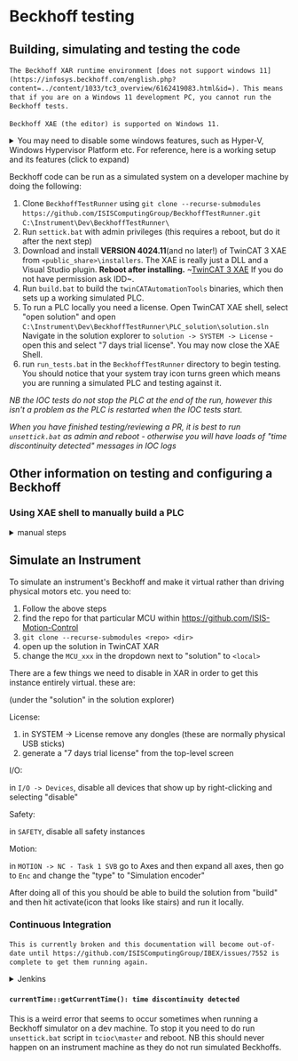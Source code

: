 # Beckhoff testing

## Building, simulating and testing the code

```{note}
The Beckhoff XAR runtime environment [does not support windows 11](https://infosys.beckhoff.com/english.php?content=../content/1033/tc3_overview/6162419083.html&id=). This means that if you are on a Windows 11 development PC, you cannot run the Beckhoff tests.

Beckhoff XAE (the editor) is supported on Windows 11.
```

<details>
<summary>You may need to disable some windows features, such as Hyper-V, Windows Hypervisor Platform etc.
For reference, here is a working setup and its features (click to expand) </summary>

![windows features](Beckhoff-testing-windows-features.png)

To revert this run: `Enable-WindowsOptionalFeature -Online -FeatureName Microsoft-Hyper-V -All` in an elevated Powershell window.
</details>

Beckhoff code can be run as a simulated system on a developer machine by doing the following: 

 1. Clone `BeckhoffTestRunner` using `git clone --recurse-submodules https://github.com/ISISComputingGroup/BeckhoffTestRunner.git C:\Instrument\Dev\BeckhoffTestRunner\` 
 1. Run `settick.bat` with admin privileges (this requires a reboot, but do it after the next step)
 1. Download and install **VERSION 4024.11**(and no later!) of TwinCAT 3 XAE from `<public_share>\installers`. The XAE is really just a DLL and a Visual Studio plugin. **Reboot after installing.** ~[TwinCAT 3 XAE](https://stfc365.sharepoint.com/sites/ISISMechatronics/Shared%20Documents/Forms/AllItems.aspx?viewid=a9a65e76%2D4335%2D479e%2Da1eb%2De12265e5cad6&id=%2Fsites%2FISISMechatronics%2FShared%20Documents%2FTwinCAT%20Development%2FTwinCAT%20Software) If you do not have permission ask IDD~.
 1. Run `build.bat` to build the `twinCATAutomationTools` binaries, which then sets up a working simulated PLC.
 1. To run a PLC locally you need a license. Open TwinCAT XAE shell, select "open solution" and open `C:\Instrument\Dev\BeckhoffTestRunner\PLC_solution\solution.sln` Navigate in the solution explorer to `solution -> SYSTEM -> License` - open this and select "7 days trial license". You may now close the XAE Shell.
1. run `run_tests.bat` in the `BeckhoffTestRunner` directory to begin testing. You should notice that your system tray icon turns green which means you are running a simulated PLC and testing against it. 

_NB the IOC tests do not stop the PLC at the end of the run, however this isn't a problem as the PLC is restarted when the IOC tests start._

_When you have finished testing/reviewing a PR, it is best to run `unsettick.bat` as admin and reboot - otherwise you will have loads of "time discontinuity detected" messages in IOC logs_

## Other information on testing and configuring a Beckhoff
### Using XAE shell to manually build a PLC
<details><summary> manual steps </summary>


1. Ensure that you have the following toolbars enabled in the XAE shell (`Tools > Customize...`):
    - `TwinCAT PLC`
    - `TwinCAT XAE Base`
1. Click the `Activate Configuration` button ![Activate](Activate.PNG) 

2. TwinCAT will ask you to enter a code to get a trial license. You will need to do this once a week.
3. If prompted if you wish to start the system in `Run Mode` click `Ok`. Otherwise start run mode using the button next to `Activate Configuration` ![Run](Run.PNG)
4. You now have a simulated Beckhoff PLC running on your PC. This behaves the same as real hardware and so all development can be done against it. You could now also run an IOC up talking to this local PLC.
5. To see what is happening inside this PLC in more detail, and to change values, you can use the login button ![Login](Login.PNG)

</details>

## Simulate an Instrument

To simulate an instrument's Beckhoff and make it virtual rather than driving physical motors etc. you need to: 

1. Follow the above steps
1. find the repo for that particular MCU within https://github.com/ISIS-Motion-Control 
1. `git clone --recurse-submodules <repo> <dir>`
1. open up the solution in TwinCAT XAR
1. change the `MCU_xxx` in the dropdown next to "solution" to `<local>`

There are a few things we need to disable in XAR in order to get this instance entirely virtual. these are: 

(under the "solution" in the solution explorer)

License: 
1. in SYSTEM -> License remove any dongles (these are normally physical USB sticks)
1. generate a "7 days trial license" from the top-level screen

I/O:

in `I/O -> Devices`, disable all devices that show up by right-clicking and selecting "disable"

Safety: 

in `SAFETY`, disable all safety instances

Motion:

in `MOTION -> NC - Task 1 SVB` go to Axes and then expand all axes, then go to `Enc` and change the "type" to "Simulation encoder"


After doing all of this you should be able to build the solution from "build" and then hit activate(icon that looks like stairs) and run it locally. 



### Continuous Integration

```{warning}
This is currently broken and this documentation will become out-of-date until https://github.com/ISISComputingGroup/IBEX/issues/7552 is complete to get them running again.
```

<details><summary>Jenkins</summary>


Beckhoff PLC code is being developed by people who do not have CI expertise and have their own repository structures yet we want integration into some form of CI to be as easy as possible. This lent itself to the following structure:
* A `BeckhoffTestRunner` repository that is owned by us and contains the jenkinsfile and other utilities required for CI
* Every branch on this repository (apart from master) then pulls a different PLC project down (note each project could be from a different repository or from separate branches on the same repository)
* The jenkinsfile can then do the one or both of the following:
   * Build the project (currently assumed to be called `solution.sln` at the top of pulled PLC project)
   * Run any [IOCTestFramework](https://github.com/ISISComputingGroup/EPICS-IOC_Test_Framework) tests (currently assumed to be in a `tests` folder at the top of the pulled PLC project) - these will likely be written by us

This means that the workflow for adding new PLC projects into CI is:
1. A PLC developer writes their code (making sure the solution is called `solution.sln`)
2. They give us a link to the repo and branch that contains the code
3. We create a new branch on `BeckhoffTestRunner` and modify it to point at their repo
4. At this point they have CI for building their code
5. We make a decision about whether the code requires any system tests and if so add some into their repository

To actually run tests we use the Beckhoff `automation interface` which can do any of the things you can do in the TwinCAT XAE automatically through DCOM. AC# (Beckhoff do not fully support a Python interface 😢) program (`twinCATAutomationTools`) has been written to leverage this interface in the following way to write integration tests for the Beckhoff:

![Overview](beckhoff_overview.png)

1. Jenkins will pull a branch of [BeckhoffTestRunner](https://github.com/ISISComputingGroup/BeckhoffTestRunner).
2. `build.bat` is run to do the following:
   1. Build the `TwincatAutomationTools` solution, [twinCATAutomationTools](https://github.com/Simon-Cooper/twinCATAutomationTools)
   1. Use the `twinCATAutomationTools` to import the `test_config` into the generic TwinCAT Solution and build the PLC code using the `automation interface`. This build will also create a `*.tpy` file, which outlines how to connect to the PLC and can be used to configure the IOC itself.
3. The IOC test framework is started. This will use the `TwinCATAutomationTools` program to run a local simulated PLC. Then startup and test the Beckhoff TwinCAT in the usual way.

This is currently being run on the ndw1926 node on Jenkins. A quirk of using this DCOM interface is that the Jenkins slave must be run as an interactive user and thus not as a service. To do this there is a bat file that should run on startup inside `C:\Users\ibexbuilder\AppData\Roaming\Microsoft\Windows\Start Menu\Programs\Startup`.

The current Beckhoff applications that are being run through `tcIOC` and the CI pipeline discussed above are:
* [dummy_PLC](https://github.com/ISISComputingGroup/BeckhoffPLCCode/tree/dummy_PLC)- a PLC that does very little, basically used to test that fundamental tcIOC comms works
* [old_ISIS_code](https://github.com/ISISComputingGroup/BeckhoffPLCCode/) - this is the old ISIS prototype motion code that is currently on the CRISP jaws. Hopefully this code can be removed once the jaws are moved on.
* [ESS_base_code](https://bitbucket.org/europeanspallationsource/tc_generic_structure/) (now linked to by `main` of the `BeckhoffTestRunner` repository) - this is the collaboration code that we will be using go forward.

<details>
<summary> MCAG (defunct) - click to expand </summary>

This IOC was originally written by ESS. It uses an ASCII protocol over TCP/IP to do the communication and is very specifically designed for motion. There is a simulator which can be run using the following steps:

- `cd EPICS\support\MCAG_Base_Project\master\epics\simulator`
- `doit.bat`
- Start the IOC (host macros needs to be set to 127.0.0.1:5024)

~Currently this is only being run on IMAT. It should soon be replaced by the collaboration code.~ - **It has been replaced by the new code, so is now defunct.**
</details>

</details>


#### `currentTime::getCurrentTime(): time discontinuity detected`
This is a weird error that seems to occur sometimes when running a Beckhoff simulator on a dev machine. To stop it you need to do run `unsettick.bat` script in `tcioc\master` and reboot. NB this should never happen on an instrument machine as they do not run simulated Beckhoffs. 
